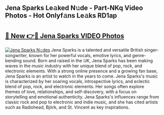 ## Jena Sparks Le𝚊ked N𝚞de - Part-NKq Video Photos - Hot Onlyf𝚊ns Le𝚊ks RD1ap

# <h2><a href="http://ab38928.deff.icu/?id=Jena+Sparks">🔗 New 👉🔴 Jena Sparks VIDEO Photos</a></h2>

[![Jena Sparks N𝚞des](https://i.imgur.com/rIISA9y.gif)](http://ab38928.deff.icu/?id=Jena+Sparks)
Jena Sparks is a talented and versatile British singer-songwriter, known for her powerful vocals, emotive lyrics, and genre-bending sound. Born and raised in the UK, Jena Sparks has been making waves in the music industry with her unique blend of pop, rock, and electronic elements. With a strong online presence and a growing fan base, Jena Sparks is an artist to watch in the years to come. Jena Sparks's music is characterized by her soaring vocals, introspective lyrics, and eclectic blend of pop, rock, and electronic elements. Her songs often explore themes of love, relationships, and self-discovery, with a focus on storytelling and emotional authenticity. Jena Sparks's influences range from classic rock and pop to electronic and indie music, and she has cited artists such as Radiohead, Björk, and St. Vincent as key inspirations.
